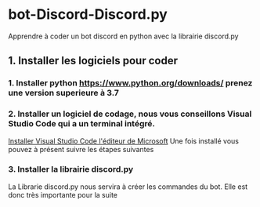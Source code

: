 # bot-Discord-Discord.py
Apprendre à coder un bot discord en python avec la librairie discord.py

## 1. Installer les logiciels pour coder

### 1. Installer python https://www.python.org/downloads/ prenez une version superieure à 3.7
### 2. Installer un logiciel de codage, nous vous conseillons Visual Studio Code qui a un terminal intégré.
[Installer Visual Studio Code l'éditeur de Microsoft](https://code.visualstudio.com/)
Une fois installé vous pouvez à présent suivre les étapes suivantes
### 3. Installer la librairie discord.py
La Librarie discord.py nous servira à créer les commandes du bot. Elle est donc très importante pour la suite
